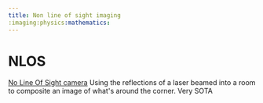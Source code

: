 ```yaml
---
title: Non line of sight imaging
:imaging:physics:mathematics:
---
```


# NLOS

[No Line Of Sight camera](https://www.analytech-solutions.com/analytech-solutions/blog/nlos.html)
Using the reflections of a laser beamed into a room to composite an image of what's around the
corner. Very SOTA
